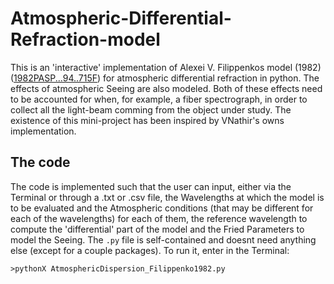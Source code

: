 # Atmospheric-Differential-Refraction-model
This is an 'interactive' implementation of Alexei V. Filippenkos model (1982) ([1982PASP...94..715F](https://ui.adsabs.harvard.edu/abs/1982PASP...94..715F/abstract)) for atmospheric differential refraction in python. The effects of atmospheric Seeing are also modeled. Both of these effects need to be accounted for when, for example, a fiber spectrograph, in order to collect all the light-beam comming from the object under study. The existence of this mini-project has been inspired by VNathir's owns implementation.

## The code

The code is implemented such that the user can input, either via the Terminal or through a .txt or .csv file, the Wavelengths at which the model is to be evaluated and the Atmospheric conditions (that may be different for each of the wavelengths) for each of them, the reference wavelength to compute the 'differential' part of the model and the Fried Parameters to model the Seeing. The `.py` file is self-contained and doesnt need anything else (except for a couple packages). To run it, enter in the Terminal:

`>pythonX AtmosphericDispersion_Filippenko1982.py`

